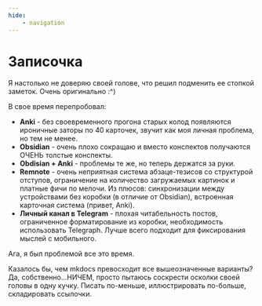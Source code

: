 ```yaml
---
hide:
    - navigation
---
```



# Записочка

Я настолько не доверяю своей голове, что решил подменить ее стопкой заметок. Очень оригинально :^)

В свое время перепробовал:

- **Anki** - без своевременного прогона старых колод появляются ироничные заторы по 40 карточек, звучит как моя личная проблема, но тем не менее.
- **Obsidian** - очень плохо сокращаю и вместо конспектов получаются ОЧЕНЬ толстые конспекты.
- **Obdisian + Anki** - проблемы те же, но теперь держатся за руки.
- **Remnote** - очень неприятная система абзаце-тезисов со структурой отступов, ограничение на количество загружаемых картинок и платные фичи по мелочи. Из плюсов: синхронизации между устройствами без коробки (в отличие от Obsidian), встроенная карточная система (привет, Anki).
- **Личный канал в Telegram** - плохая читабельность постов, ограниченное форматирование из коробки, необходимость использовать Telegraph. Лучше всего подходит для фиксирования мыслей с мобильного.

Ага, я был проблемой все это время.

Казалось бы, чем mkdocs превосходит все вышеозначенные варианты? Да, собственно...НИЧЕМ, просто пытаюсь соскрести осколки своей головы в одну кучку. Писать по-меньше, иллюстрировать по-больше, складировать ссылочки.